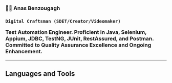  <h3>⛹🏼 Anas Benzougagh<h3>


**`Digital Craftsman (SDET/Creator/Videomaker)`**

Test Automation Engineer. Proficient in Java, Selenium, Appium, JDBC, TestNG, JUnit, RestAssured, and Postman. Committed to Quality Assurance Excellence and Ongoing Enhancement.

---

<h2>Languages and Tools<h2>  
